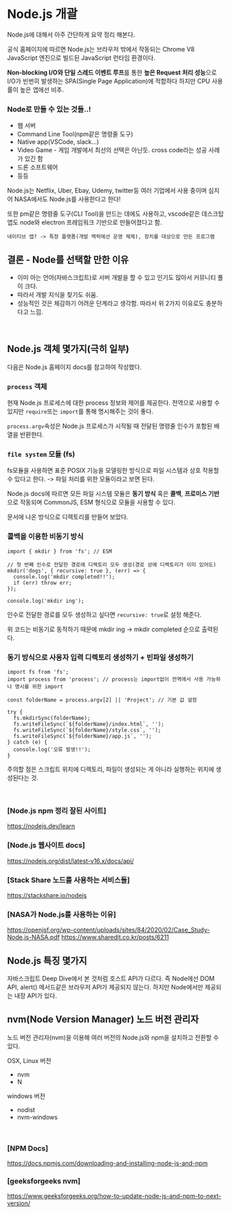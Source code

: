 # Node.js 개괄

Node.js에 대해서 아주 간단하게 요약 정리 해본다.

공식 홈페이지에 따르면 Node.js는 브라우저 밖에서 작동되는 Chrome V8 JavaScript 엔진으로 빌드된 JavaScript 런타임 환경이다.  

**Non-blocking I/O와 단일 스레드 이벤트 루프**를 통한 **높은 Request 처리 성능**으로
I/O가 빈번히 발생하는 SPA(Single Page Application)에 적합하다 하지만 CPU 사용률이 높은 앱에선 비추.


### Node로 만들 수 있는 것들..!

+ 웹 서버
+ Command Line Tool(npm같은 명령줄 도구)
+ Native app(VSCode, slack...)
+ Video Game - 게임 개발에서 최선의 선택은 아닌듯. cross code라는 성공 사례가 있긴 함
+ 드론 소프트웨어 
+ 등등


Node.js는 Netflix, Uber, Ebay, Udemy, twitter등 여러 기업에서 사용 중이며 심지어 NASA에서도 Node.js를 사용한다고 한다!

또한 pm같은 명령줄 도구(CLI Tool)을 만드는 데에도 사용하고, vscode같은 데스크탑 앱도 node와 electron 프레임워크 기반으로 만들어졌다고 함.

```
네이티브 앱? -> 특정 플랫폼(개발 맥락에선 운영 체제), 장치를 대상으로 만든 프로그램
```

## 결론 - Node를 선택할 만한 이유
- 이미 아는 언어(자바스크립트)로 서버 개발을 할 수 있고 인기도 많아서 커뮤니티 풀이 크다.
- 따라서 개발 지식을 찾기도 쉬움.
- 성능적인 것은 체감하기 어려운 단계라고 생각함. 따라서 위 2가지 이유로도 충분하다고 느낌.

<br>

## Node.js 객체 몇가지(극히 일부)

다음은 Node.js 홈페이지 docs를 참고하여 작성했다.

### `process` 객체

현재 Node.js 프로세스에 대한 process 정보와 제어를 제공한다. 전역으로 사용할 수 있지만 `require`또는 `import`를 통해 명시해주는 것이 좋다.

`process.argv`속성은 Node.js 프로세스가 시작될 때 전달된 명령줄 인수가 포함된 배열을 반환한다.

### `file system` 모듈 (fs)

fs모듈을 사용하면 표준 POSIX 기능을 모델링한 방식으로 파일 시스템과 상호 작용할 수 있다고 한다. -> 파일 처리를 위한 모듈이라고 보면 된다.

Node.js docs에 따르면 모든 파일 시스템 모듈은 **동기 방식** 혹은 **콜백**, **프로미스 기반**으로 작동되며 CommonJS, ESM 형식으로 모듈을 사용할 수 있다.

문서에 나온 방식으로 디렉토리를 만들어 보았다.

### 콜백을 이용한 비동기 방식
``` 
import { mkdir } from 'fs'; // ESM

// 첫 번째 인수로 전달한 경로에 디렉토리 모두 생성(경로 상에 디렉토리가 이미 있어도)
mkdir('dogs', { recursive: true }, (err) => {
  console.log('mkdir completed!!');
  if (err) throw err;
});

console.log('mkdir ing');
```
인수로 전달한 경로를 모두 생성하고 싶다면 `recursive: true`로 설정 해준다. 

위 코드는 비동기로 동작하기 때문에 mkdir ing -> mkdir completed 순으로 출력된다.

### 동기 방식으로 사용자 입력 디렉토리 생성하기 + 빈파일 생성하기
```
import fs from 'fs';
import process from 'process'; // process는 import없이 전역에서 사용 가능하나 명시를 위한 import

const folderName = process.argv[2] || 'Project'; // 기본 값 설정

try {
  fs.mkdirSync(folderName);
  fs.writeFileSync(`${folderName}/index.html`, '');
  fs.writeFileSync(`${folderName}/style.css`, '');
  fs.writeFileSync(`${folderName}/app.js`, '');
} catch (e) {
  console.log('오류 발생!!');
}
```

주의할 점은 스크립트 위치에 디렉토리, 파일이 생성되는 게 아니라 실행하는 위치에 생성된다는 것.

<br>

### [Node.js npm 정리 잘된 사이트]
https://nodejs.dev/learn

### [Node.js 웹사이트 docs]<br>
https://nodejs.org/dist/latest-v16.x/docs/api/

### [Stack Share 노드를 사용하는 서비스들]
https://stackshare.io/nodejs

### [NASA가 Node.js를 사용하는 이유]
https://openjsf.org/wp-content/uploads/sites/84/2020/02/Case_Study-Node.js-NASA.pdf
https://www.sharedit.co.kr/posts/6211

<!-- 
Node의 프레임워크 Express -->


## Node.js 특징 몇가지
자바스크립트 Deep Dive에서 본 것처럼 호스트 API가 다르다. 즉 Node에선 DOM API, alert() 메서드같은 브라우저 API가 제공되지 않는다. 하지만 Node에서만 제공되는 내장 API가 있다.


## nvm(Node Version Manager) 노드 버전 관리자

노드 버전 관리자(nvm)을 이용해 여러 버전의 Node.js와 npm을 설치하고 전환할 수 있다.

OSX, Linux 버전
+ nvm
+ N
  
windows 버전
+ nodist
+ nvm-windows

<BR>

### [NPM Docs]
https://docs.npmjs.com/downloading-and-installing-node-js-and-npm

### [geeksforgeeks nvm]
https://www.geeksforgeeks.org/how-to-update-node-js-and-npm-to-next-version/
